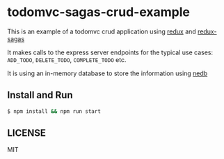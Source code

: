 # todomvc-sagas-crud-example

This is an example of a todomvc crud application using [redux](https://github.com/reactjs/redux) and [redux-sagas](https://github.com/yelouafi/redux-saga)

It makes calls to the express server endpoints for the typical use cases: ```ADD_TODO```, ```DELETE_TODO```, ```COMPLETE_TODO``` etc.

It is using an in-memory database to store the information using [nedb](https://github.com/louischatriot/nedb)

## Install and Run

```bash
$ npm install && npm run start
```

## LICENSE

MIT